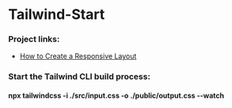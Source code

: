 # Tailwind-Start
### Project links:
 - [How to Create a Responsive Layout](https://www.kindacode.com/article/tailwind-css-how-to-create-a-responsive-layout/)

### Start the Tailwind CLI build process:
#### npx tailwindcss -i ./src/input.css -o ./public/output.css --watch

